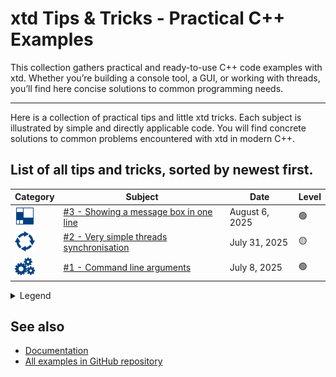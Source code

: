 # xtd Tips & Tricks - Practical C++ Examples

This collection gathers practical and ready-to-use C++ code examples with xtd.
Whether you’re building a console tool, a GUI, or working with threads, you’ll find here concise solutions to common programming needs.

---

Here is a collection of practical tips and little xtd tricks. 
Each subject is illustrated by simple and directly applicable code. 
You will find concrete solutions to common problems encountered with xtd in modern C++.

## List of all tips and tricks, sorted by newest first.

| Category                                                                                                                     | Subject                                                                           | Date             | Level |
| ---------------------------------------------------------------------------------------------------------------------------- | --------------------------------------------------------------------------------- | ---------------- | ----- |
| [![forms](/pictures/xtd.forms.png)](https://gammasoft71.github.io/xtd/reference_guides/latest/group__xtd__forms.html)        | [#3 - Showing a message box in one line](/docs/documentation/tips_and_tricks/3)   | August 6, 2025   | 🟢    |
| [![threading](/pictures/xtd.threading.png)](https://gammasoft71.github.io/xtd/reference_guides/latest/group__threading.html) | [#2 - Very simple threads synchronisation](/docs/documentation/tips_and_tricks/2) | July 31, 2025    | 🟡    |
| [![core](/pictures/xtd.core.png)](https://gammasoft71.github.io/xtd/reference_guides/latest/group__xtd__core.html)           | [#1 - Command line arguments](/docs/documentation/tips_and_tricks/1)              | July 8, 2025     | 🟢    |

<details>
  <summary>Legend</summary>
- [![cmake](/pictures/xtd.cmake.png)](https://gammasoft71.github.io/xtd/reference_guides/latest/_c_make_commands.html)
[cmake](https://gammasoft71.github.io/xtd/reference_guides/latest/_c_make_commands.html)
- [![core](/pictures/xtd.core.png)](https://gammasoft71.github.io/xtd/reference_guides/latest/group__xtd__core.html) 
[core](https://gammasoft71.github.io/xtd/reference_guides/latest/group__xtd__core.html)
- [![delegates](/pictures/xtd.delegates.png)](https://gammasoft71.github.io/xtd/reference_guides/latest/group__delegates.html) 
[delegates](https://gammasoft71.github.io/xtd/reference_guides/latest/group__delegates.html)
- [![diagnostics](/pictures/xtd.diagnostics.png)](https://gammasoft71.github.io/xtd/reference_guides/latest/group__diagnostics.html)
[diagnostics](https://gammasoft71.github.io/xtd/reference_guides/latest/group__diagnostics.html)
- [![drawing](/pictures/xtd.drawing.png)](https://gammasoft71.github.io/xtd/reference_guides/latest/group__drawing.html)
[drawing](https://gammasoft71.github.io/xtd/reference_guides/latest/group__drawing.html)
- [![forms](/pictures/xtd.forms.png)](https://gammasoft71.github.io/xtd/reference_guides/latest/group__xtd__forms.html) 
[forms](https://gammasoft71.github.io/xtd/reference_guides/latest/group__xtd__forms.html)
- [![io](/pictures/xtd.io.png)](https://gammasoft71.github.io/xtd/reference_guides/latest/group__io.html)
[io](https://gammasoft71.github.io/xtd/reference_guides/latest/group__io.html)
- [![media](/pictures/xtd.media.png)](https://gammasoft71.github.io/xtd/reference_guides/latest/group__media.html)
[media](https://gammasoft71.github.io/xtd/reference_guides/latest/group__media.html)
- [![network](/pictures/xtd.net.png)](https://gammasoft71.github.io/xtd/reference_guides/latest/group__net.html)
[network](https://gammasoft71.github.io/xtd/reference_guides/latest/group__net.html)
- [![threading](/pictures/xtd.threading.png)](https://gammasoft71.github.io/xtd/reference_guides/latest/group__threading.html)
[threading](https://gammasoft71.github.io/xtd/reference_guides/latest/group__threading.html)
- [![timers](/pictures/xtd.timers.png)](https://gammasoft71.github.io/xtd/reference_guides/latest/group__timers.html)
[timers](https://gammasoft71.github.io/xtd/reference_guides/latest/group__timers.html)
- [![tunit](/pictures/xtd.tunit.png)](https://gammasoft71.github.io/xtd/reference_guides/latest/group__xtd__tunit.html)
[test](https://gammasoft71.github.io/xtd/reference_guides/latest/group__xtd__tunit.html)

- 🟢 Beginner level
- 🟡 Intermediate level
- 🔴 Advanced level
</details>

## See also

* [Documentation](/docs/documentation)
* [All examples in GitHub repository](https://github.com/gammasoft71/xtd/blob/master/examples/README.md)
